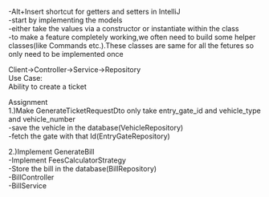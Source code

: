 -Alt+Insert shortcut for getters and setters in IntelliJ <br>
-start by implementing the models<br>
-either take the values via a constructor or instantiate within the class<br>
-to make a feature completely working,we often need to build some helper classes(like Commands etc.).These classes are same for all the fetures so only need to be implemented once<br>

Client->Controller->Service->Repository<br>
Use Case:<br>
Ability to create a ticket<br>

Assignment <br>
1.)Make GenerateTicketRequestDto only take entry_gate_id and vehicle_type and vehicle_number <br>
 -save the vehicle in the database(VehicleRepository) <br>
-fetch the gate with that Id(EntryGateRepository) <br>

2.)Implement GenerateBill <br>
 -Implement FeesCalculatorStrategy <br>
 -Store the bill in the database(BillRepository) <br>
-BillController<br>
-BillService<br>
